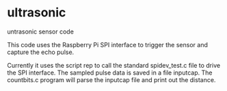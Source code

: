 # ultrasonic
untrasonic sensor code

This code uses the Raspberry Pi SPI interface to trigger the sensor and capture the echo pulse.

Currently it uses the script rep to call the standard spidev_test.c file to drive the SPI interface.  The sampled pulse data is saved in a file inputcap.  The countbits.c program will parse the inputcap file and print out the distance.


